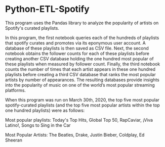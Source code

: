 # Python-ETL-Spotify
This program uses the Pandas library to analyze the popularity of artists on Spotify's curated playlists.

In this program, the first notebook queries each of the hundreds of playlists that spotify curates and promotes via its eponymous user account. A database of these playlists is then saved as CSV file. Next, the second notebook obtains the follower counts for each of these playlists before creating another CSV database holding the one hundred most popular of these playlists when measured by follower count. Finally, the third notebook counts the number of times that each artist appears in these one hundred playlists before creating a third CSV database that ranks the most popular artists by number of appearances. The resulting databases provide insights into the popularity of music on one of the world’s most popular streaming platforms.

When this program was run on March 30th, 2020, the top five most popular spotify-curated playlists (and the top five most popular artists within the top one hundred playlists) were as follows:

  Most popular playlists: Today's Top Hits, Global Top 50, RapCaviar, ¡Viva Latino!, Songs to Sing in the Car

  Most Popular Artists: The Beatles, Drake, Justin Bieber, Coldplay, Ed Sheeran
